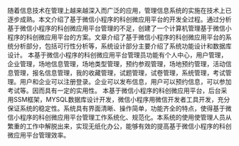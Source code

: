   随着信息技术在管理上越来越深入而广泛的应用，管理信息系统的实施在技术上已逐步成熟。本文介绍了基于微信小程序的科创微应用平台的开发全过程。通过分析基于微信小程序的科创微应用平台管理的不足，创建了一个计算机管理基于微信小程序的科创微应用平台的方案。文章介绍了基于微信小程序的科创微应用平台的系统分析部分，包括可行性分析等，系统设计部分主要介绍了系统功能设计和数据库设计。
  本基于微信小程序的科创微应用平台管理员功能有个人中心，用户管理，企业管理，场地信息管理，场地类型管理，预约参观管理，场地预约管理，活动信息管理，报名信息管理，我的收藏管理，试题管理，试卷管理，系统管理，考试管理。用户和企业可以注册登录。企业可以发布信息，用户可以预约信息，可以参加考试等。因而具有一定的实用性。
  本基于微信小程序的科创微应用平台，后台采用SSM框架，MYSQL数据库设计开发，微信小程序用微信开发者工具开发，充分保证系统的稳定性。系统具有界面清晰、操作简单，功能齐全的特点，使得基于微信小程序的科创微应用平台管理工作系统化、规范化。本系统的使用使管理人员从繁重的工作中解脱出来，实现无纸化办公，能够有效的提高基于微信小程序的科创微应用平台管理效率。
